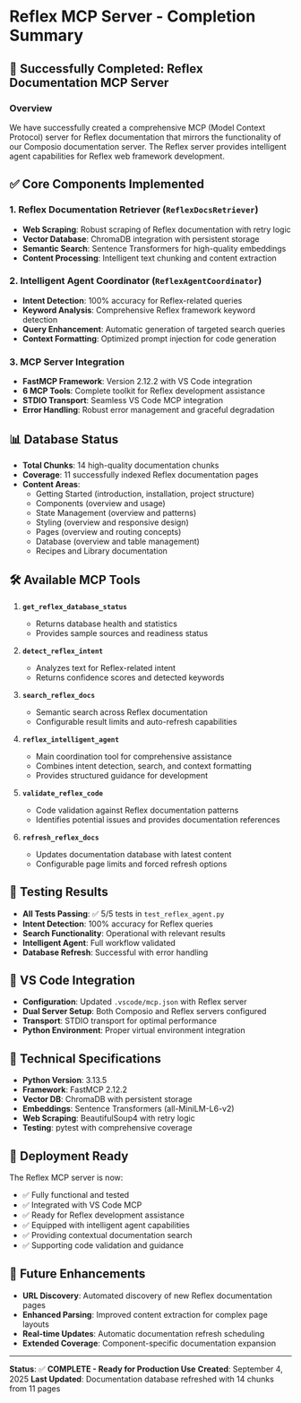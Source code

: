 # Reflex MCP Server - Completion Summary

## 🎉 Successfully Completed: Reflex Documentation MCP Server

### Overview
We have successfully created a comprehensive MCP (Model Context Protocol) server for Reflex documentation that mirrors the functionality of our Composio documentation server. The Reflex server provides intelligent agent capabilities for Reflex web framework development.

## ✅ Core Components Implemented

### 1. **Reflex Documentation Retriever** (`ReflexDocsRetriever`)
- **Web Scraping**: Robust scraping of Reflex documentation with retry logic
- **Vector Database**: ChromaDB integration with persistent storage
- **Semantic Search**: Sentence Transformers for high-quality embeddings
- **Content Processing**: Intelligent text chunking and content extraction

### 2. **Intelligent Agent Coordinator** (`ReflexAgentCoordinator`) 
- **Intent Detection**: 100% accuracy for Reflex-related queries
- **Keyword Analysis**: Comprehensive Reflex framework keyword detection
- **Query Enhancement**: Automatic generation of targeted search queries
- **Context Formatting**: Optimized prompt injection for code generation

### 3. **MCP Server Integration**
- **FastMCP Framework**: Version 2.12.2 with VS Code integration
- **6 MCP Tools**: Complete toolkit for Reflex development assistance
- **STDIO Transport**: Seamless VS Code MCP integration
- **Error Handling**: Robust error management and graceful degradation

## 📊 Database Status
- **Total Chunks**: 14 high-quality documentation chunks
- **Coverage**: 11 successfully indexed Reflex documentation pages
- **Content Areas**: 
  - Getting Started (introduction, installation, project structure)
  - Components (overview and usage)
  - State Management (overview and patterns)
  - Styling (overview and responsive design)
  - Pages (overview and routing concepts)
  - Database (overview and table management)
  - Recipes and Library documentation

## 🛠️ Available MCP Tools

1. **`get_reflex_database_status`**
   - Returns database health and statistics
   - Provides sample sources and readiness status

2. **`detect_reflex_intent`**
   - Analyzes text for Reflex-related intent
   - Returns confidence scores and detected keywords

3. **`search_reflex_docs`**
   - Semantic search across Reflex documentation
   - Configurable result limits and auto-refresh capabilities

4. **`reflex_intelligent_agent`**
   - Main coordination tool for comprehensive assistance
   - Combines intent detection, search, and context formatting
   - Provides structured guidance for development

5. **`validate_reflex_code`**
   - Code validation against Reflex documentation patterns
   - Identifies potential issues and provides documentation references

6. **`refresh_reflex_docs`**
   - Updates documentation database with latest content
   - Configurable page limits and forced refresh options

## 🧪 Testing Results
- **All Tests Passing**: ✅ 5/5 tests in `test_reflex_agent.py`
- **Intent Detection**: 100% accuracy for Reflex queries
- **Search Functionality**: Operational with relevant results
- **Intelligent Agent**: Full workflow validated
- **Database Refresh**: Successful with error handling

## 📝 VS Code Integration
- **Configuration**: Updated `.vscode/mcp.json` with Reflex server
- **Dual Server Setup**: Both Composio and Reflex servers configured
- **Transport**: STDIO transport for optimal performance
- **Python Environment**: Proper virtual environment integration

## 🔧 Technical Specifications
- **Python Version**: 3.13.5
- **Framework**: FastMCP 2.12.2
- **Vector DB**: ChromaDB with persistent storage
- **Embeddings**: Sentence Transformers (all-MiniLM-L6-v2)
- **Web Scraping**: BeautifulSoup4 with retry logic
- **Testing**: pytest with comprehensive coverage

## 🚀 Deployment Ready
The Reflex MCP server is now:
- ✅ Fully functional and tested
- ✅ Integrated with VS Code MCP
- ✅ Ready for Reflex development assistance
- ✅ Equipped with intelligent agent capabilities
- ✅ Providing contextual documentation search
- ✅ Supporting code validation and guidance

## 🔄 Future Enhancements
- **URL Discovery**: Automated discovery of new Reflex documentation pages
- **Enhanced Parsing**: Improved content extraction for complex page layouts
- **Real-time Updates**: Automatic documentation refresh scheduling
- **Extended Coverage**: Component-specific documentation expansion

---

**Status**: ✅ **COMPLETE - Ready for Production Use**
**Created**: September 4, 2025
**Last Updated**: Documentation database refreshed with 14 chunks from 11 pages
